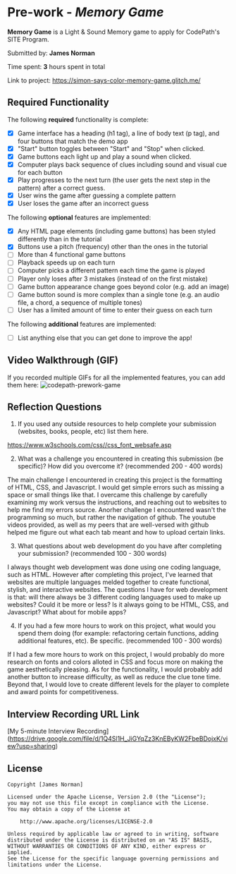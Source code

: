 # Pre-work - *Memory Game*

**Memory Game** is a Light & Sound Memory game to apply for CodePath's SITE Program. 

Submitted by: **James Norman**

Time spent: **3** hours spent in total

Link to project: https://simon-says-color-memory-game.glitch.me/

## Required Functionality

The following **required** functionality is complete:

* [x] Game interface has a heading (h1 tag), a line of body text (p tag), and four buttons that match the demo app
* [x] "Start" button toggles between "Start" and "Stop" when clicked. 
* [x] Game buttons each light up and play a sound when clicked. 
* [x] Computer plays back sequence of clues including sound and visual cue for each button
* [x] Play progresses to the next turn (the user gets the next step in the pattern) after a correct guess. 
* [x] User wins the game after guessing a complete pattern
* [x] User loses the game after an incorrect guess

The following **optional** features are implemented:

* [x] Any HTML page elements (including game buttons) has been styled differently than in the tutorial
* [x] Buttons use a pitch (frequency) other than the ones in the tutorial
* [ ] More than 4 functional game buttons
* [ ] Playback speeds up on each turn
* [ ] Computer picks a different pattern each time the game is played
* [ ] Player only loses after 3 mistakes (instead of on the first mistake)
* [ ] Game button appearance change goes beyond color (e.g. add an image)
* [ ] Game button sound is more complex than a single tone (e.g. an audio file, a chord, a sequence of multiple tones)
* [ ] User has a limited amount of time to enter their guess on each turn

The following **additional** features are implemented:

- [ ] List anything else that you can get done to improve the app!

## Video Walkthrough (GIF)

If you recorded multiple GIFs for all the implemented features, you can add them here:
![codepath-prework-game](https://user-images.githubusercontent.com/90727388/161304218-cf94f569-822a-49f3-8a4a-52df38cba543.gif)

## Reflection Questions
1. If you used any outside resources to help complete your submission (websites, books, people, etc) list them here. 

https://www.w3schools.com/css//css_font_websafe.asp

2. What was a challenge you encountered in creating this submission (be specific)? How did you overcome it? (recommended 200 - 400 words) 

The main challenge I encountered in creating this project is the formatting of HTML, CSS, and Javascript. I would get simple errors such as missing a space or small things like that. I overcame this challenge by carefully examining my work versus the instructions, and reaching out to websites to help me find my errors source. Anorher challenge I encountered wasn't the programming so much, but rather the navigation of github. The youtube videos provided, as well as my peers that are well-versed with github helped me figure out what each tab meant and how to upload certain links.

3. What questions about web development do you have after completing your submission? (recommended 100 - 300 words) 

I always thought web development was done using one coding language, such as HTML. However after completing this project, I've learned that websites are multiple languages melded together to create functional, stylish, and interactive websites. The questions I have for web development is that: will there always be 3 different coding languages used to make up websites? Could it be more or less? Is it always going to be HTML, CSS, and Javascript? What about for mobile apps?

4. If you had a few more hours to work on this project, what would you spend them doing (for example: refactoring certain functions, adding additional features, etc). Be specific. (recommended 100 - 300 words) 

If I had a few more hours to work on this project, I would probably do more research on fonts and colors alloted in CSS and focus more on making the game aesthetically pleasing. As for the functionality, I would probably add another button to increase difficulty, as well as reduce the clue tone time. Beyond that, I would love to create different levels for the player to complete and award points for competitiveness.



## Interview Recording URL Link

[My 5-minute Interview Recording] (https://drive.google.com/file/d/1Q4Sl1H_JiGYqZz3KnEByKW2FbeBDojxK/view?usp=sharing)


## License

    Copyright [James Norman]

    Licensed under the Apache License, Version 2.0 (the "License");
    you may not use this file except in compliance with the License.
    You may obtain a copy of the License at

        http://www.apache.org/licenses/LICENSE-2.0

    Unless required by applicable law or agreed to in writing, software
    distributed under the License is distributed on an "AS IS" BASIS,
    WITHOUT WARRANTIES OR CONDITIONS OF ANY KIND, either express or implied.
    See the License for the specific language governing permissions and
    limitations under the License.
